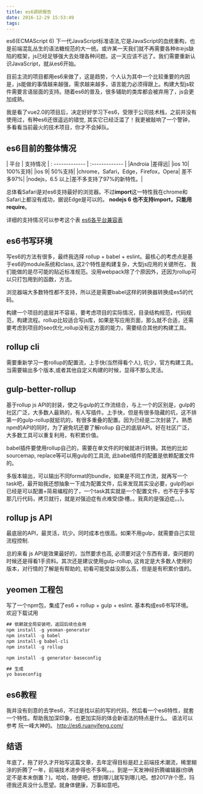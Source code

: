 ```yaml
---
title: es6调研报告
date: 2016-12-29 15:53:49
tags:
---
```


es6(ECMAScript 6) 下一代JavaScript标准语法,它是JavaScript的血统重构，也是前端混乱丛生的语法糖规范的大一统。或许某一天我们就不再需要各种`弥补`js缺陷的框架，js已经足够强大去处理各种问题。这一天应该不远了。我们需要重新认识JavaScript，就从es6开始。

目前主流的项目都用es6来做了，这是趋势，个人认为其中一个比较重要的内因是，js能做的事情越来越强，需求越来越多，语言能力必须得跟上。构建大型js软件需要言语层面的支持。随着es6的普及，很多辅助的类库都会被弃用了，js会更加成熟。

我是看了vue2.0的项目后，决定好好学习下es6，受限于公司技术栈，之前并没有使用过，有种es6还很遥远的错觉, 其实它已经泛滥了！我更被敲响了一个警钟，多看看当前最火的技术项目，你才不会掉队。

## es6目前的整体情况

| 平台            | 支持情况
| : ------------- | :-------------                                    |
|Androia  |差得远|
|ios 10| 100%支持|
|ios 9| 50%支持|
|chrome，Safari，Edge，Firefox，Opera| 差不多97%|
|nodejs，6.5  以上|差不多支持了97%的新特性。|

总体看Safari是对es6支持最好的浏览器。不过**import**这一特性我在chrome和Safari上都没有成功，据说Edge是可以的。 **nodejs 6 也不支持import，只能用require**。

详细的支持情况可以参考这个表 [es6各平台兼容表](http://kangax.github.io/compat-table/es6/)

## es6书写环境

写es6的方法有很多，最终我选择 rollup + babel + eslint。最核心的考虑点是基于es6的module系统和class, 这2个特性是构建复杂，大型js应用的关键所在。 我们能做的是尽可能的贴近标准规范。没用webpack除了个原因外，还因为rollup可以只打包用到的函数，方法。

浏览器端大多数特性都不支持，所以还是需要babel这样的转换器转换成es5的代码。

构建一个项目的底层并不容易，要考虑项目的实际情况，目录结构规范，代码规范，构建流程。rollup比较适合写js库，如果是写应用页面，那么就不合适，还需要考虑到项目的seo优化,rollup没有这方面的能力，需要结合其他的构建工具。


## rollup cli

需要重新学习一套rollup的配置流，上手快(当然得看个人), 坑少，官方构建工具。当需要输出多个版本,或者其他自定义构建的时候，显得不那么灵活。

## gulp-better-rollup

基于rollup js API的封装，使之与gulp的工作流结合，与上一个的区别是，gulp的社区广泛，大多数人最熟的，有人写插件。上手快，但是有很多隐藏的坑，这不排第一的gulp-rollup就挺坑的，有很多重叠的配置。因为已经是二次封装了。熟悉npm的API的同时，为了避免坑还要了解rollup 自己的底层API。好在社区广泛，大多数工具可以重复利用，有积累价值。

babel插件要使用rollup自己的，需要在单文件的时候就进行转换。其他的比如sourcemap, replace等可以用gulp的工具流, 此babel插件的配置是依赖配置文件的。

多版本输出，可以输出不同format的bundle，如果是不同工作流，就再写一个task吧，最开始我还想抽象一下成为配置文件，后来发现其实没必要，gulp的api已经是可以配置+简易编程的了，一个task其实就是一个配置文件，也不在乎多写那几行代码，拷贝就行，就是对强迫症有点难受(卧槽。。我真的是强迫症。。)。

## rollup js API

最底层的API，最灵活，坑少。同时成本也很高。如果不用gulp，就需要自己实现流程控制.


总的来看 js API是效果最好的，当然要求也高, 必须要对这个东西有谱，查问题的时候还是得看1手资料。其次还是建议使用gulp-rollup, 这肯定是大多数人使用的版本，对行情的了解是有帮助的, 初看可能受益没那么高，但是是有积累价值的。


## yeomen 工程包

写了一个npm包，集成了es6 + rollup + gulp + eslint. 基本构成es6书写环境。 欢迎下载试用

```javascript
## 依赖就全局安装吧，返回后续也会用
npm install -g yeoman-generator
npm install -g babel
npm install-g babel-cli
npm install -g rollup

npm install -g generator-baseconfig

## 生成
yo baseconfig
```

## es6教程

我并没有刻意的去学es6，不过是找以前的写的代码，然后看一个es6特性，就套一个特性。帮助我加深印象，也更加实际的体会新语法的特点是什么。
语法可以参考 阮一峰大神的。 http://es6.ruanyifeng.com/

## 结语

年底了，拖了好久才开始写这篇文章，去年定得目标是赶上前端技术潮流，稀里糊涂的折腾了一年，前端技术进步得也不多啊。。。到是一天发神经折腾编辑器(你确定不是本末倒置？)。哈哈，随便吧，想到哪儿就写到哪儿吧。想2017许个愿，玛德我还真没什么愿望。就身体健康，万事如意吧。
